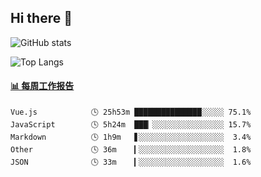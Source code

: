 ## Hi there 👋

![GitHub stats](https://github-readme-stats.orilight.top/api?username=orilights)

![Top Langs](https://github-readme-stats.orilight.top/api/top-langs/?username=orilights&layout=compact)

<!-- waka-box start -->
#### <a href="https://gist.github.com/92c8d5b388768c10efcba86e82b7c4fb" target="_blank">📊 每周工作报告</a>
```text
Vue.js            🕓 25h53m ███████████████░░░░░ 75.1%
JavaScript        🕓 5h24m  ███▏░░░░░░░░░░░░░░░░ 15.7%
Markdown          🕓 1h9m   ▋░░░░░░░░░░░░░░░░░░░  3.4%
Other             🕓 36m    ▎░░░░░░░░░░░░░░░░░░░  1.8%
JSON              🕓 33m    ▎░░░░░░░░░░░░░░░░░░░  1.6%
```
<!-- Powered by https://github.com/journey-ad/waka-box-go . -->
<!-- waka-box end -->
